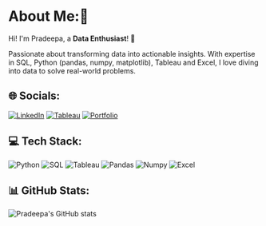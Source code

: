 
# About Me:👩
Hi! I'm Pradeepa, a **Data Enthusiast**! 🚀

Passionate about transforming data into actionable insights. With expertise in SQL, Python (pandas, numpy, matplotlib), Tableau and Excel, I love diving into data to solve real-world problems.

## 🌐 Socials:
[![LinkedIn](https://img.shields.io/badge/LinkedIn-blue?logo=linkedin&logoColor=white)](https://linkedin.com/in/your-profile)
[![Tableau](https://img.shields.io/badge/Tableau-E97627?style=for-the-badge&logo=tableau&logoColor=white)](https://public.tableau.com/app/profile/pradeepa.raja7155/vizzes)
[![Portfolio](https://img.shields.io/badge/Portfolio-282C34?style=for-the-badge&logo=google-chrome&logoColor=white)](https://www.datascienceportfol.io/dashboard)

## 💻 Tech Stack:
![Python](https://img.shields.io/badge/python-%2314354C.svg?style=for-the-badge&logo=python&logoColor=white)
![SQL](https://img.shields.io/badge/SQL-%23E34F26.svg?style=for-the-badge&logo=sql&logoColor=white)
![Tableau](https://img.shields.io/badge/Tableau-E97627?style=for-the-badge&logo=Tableau&logoColor=white)
![Pandas](https://img.shields.io/badge/pandas-%23150458.svg?style=for-the-badge&logo=pandas&logoColor=white)
![Numpy](https://img.shields.io/badge/numpy-%23013243.svg?style=for-the-badge&logo=numpy&logoColor=white)
![Excel](https://img.shields.io/badge/Microsoft_Excel-217346?style=for-the-badge&logo=microsoft-excel&logoColor=white)

## 📊 GitHub Stats:
![Pradeepa's GitHub stats](https://github-readme-stats.vercel.app/api?username=pradeeparaja&theme=dark&show_icons=true)



